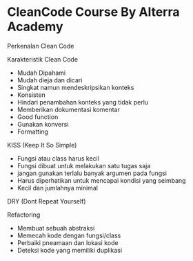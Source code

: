 # CleanCode Course By Alterra Academy

Perkenalan Clean Code

Karakteristik Clean Code
- Mudah Dipahami
- Mudah dieja dan dicari
- Singkat namun mendeskripsikan konteks
- Konsisten
- Hindari penambahan konteks yang tidak perlu
- Memberikan dokumentasi komentar
- Good function
- Gunakan konversi
- Formatting

KISS (Keep It So Simple)
- Fungsi atau class harus kecil
- Fungsi dibuat untuk melakukan satu tugas saja
- jangan gunakan terlalu banyak argumen pada fungsi
- Harus diperhatikan untuk mencapai kondisi yang seimbang
- Kecil dan jumlahnya minimal

DRY (Dont Repeat Yourself)

Refactoring
- Membuat sebuah abstraksi
- Memecah kode dengan fungsi/class
- Perbaiki pneamaan dan lokasi kode
- Deteksi kode yang memiliki duplikasi